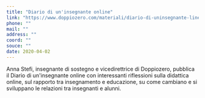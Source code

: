 ```yaml
---
title: "Diario di un'insegnante online"
link: "https://www.doppiozero.com/materiali/diario-di-uninsegnante-line"
phone: ""
mail: ""
address: ""
coord: ""
souce: ""
date: 2020-04-02
---
```


Anna Stefi, insegnante di sostegno e vicedirettrice di Doppiozero, pubblica il Diario di un'insegnante online con interessanti riflessioni sulla didattica online, sul rapporto tra insegnamento e educazione, su come cambiano e si sviluppano le relazioni tra insegnanti e alunni.
